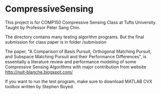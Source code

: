 # CompressiveSensing

This project is for COMP150 Compressive Sensing Class at Tufts University.
Taught by Professor Peter Sang Chin.

The directory contains many testing algorithm programs. But the final submission for class paper is in folder /submission

The paper, "A Comparison of Basis Pursuit, Orthogonal Matching Pursuit, and Subspace Matching Pursuit and their Performance Differences", is essentially a literature review and performance modeling of some Compressive Sensing Algorithms with major contribution from website http://nuit-blanche.blogspot.com/


If you want to run the test program, make sure to download MATLAB CVX toolbox written by Stephen Boyed.
